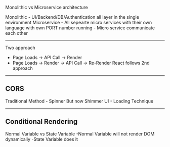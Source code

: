 Monolithic vs Microservice architecture

Monolithic - UI/Backend/DB/Authentication all layer in the single environment
Microservice - All sepearte micro services with their own language with own PORT number running
             - Micro service communicate each other

----------------

Two approach
- Page Loads -> API Call -> Render
- Page Loads -> Render -> API Call -> Re-Render
React follows 2nd approach

---------------
CORS 
---------------

Traditional Method - Spinner
But now
Shimmer UI - Loading Technique

---------------
Conditional Rendering
---------------
Normal Variable vs State Variable
-Normal Variable will not render DOM dynamically
-State Variable does it